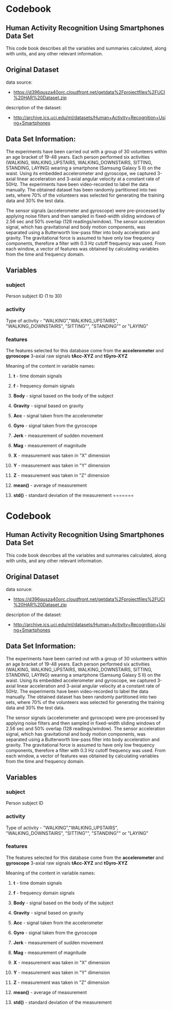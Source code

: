 
# Codebook

## Human Activity Recognition Using Smartphones Data Set 
This code book describes all the variables and summaries calculated, along with units, and any other relevant information.

## Original Dataset 

data source:
- https://d396qusza40orc.cloudfront.net/getdata%2Fprojectfiles%2FUCI%20HAR%20Dataset.zip   

description of the dataset: 
- http://archive.ics.uci.edu/ml/datasets/Human+Activity+Recognition+Using+Smartphones 

## Data Set Information:

The experiments have been carried out with a group of 30 volunteers within an age bracket of 19-48 years. Each person performed six activities (WALKING, WALKING_UPSTAIRS, WALKING_DOWNSTAIRS, SITTING, STANDING, LAYING) wearing a smartphone (Samsung Galaxy S II) on the waist. Using its embedded accelerometer and gyroscope, we captured 3-axial linear acceleration and 3-axial angular velocity at a constant rate of 50Hz. The experiments have been video-recorded to label the data manually. The obtained dataset has been randomly partitioned into two sets, where 70% of the volunteers was selected for generating the training data and 30% the test data.

The sensor signals (accelerometer and gyroscope) were pre-processed by applying noise filters and then sampled in fixed-width sliding windows of 2.56 sec and 50% overlap (128 readings/window). The sensor acceleration signal, which has gravitational and body motion components, was separated using a Butterworth low-pass filter into body acceleration and gravity. The gravitational force is assumed to have only low frequency components, therefore a filter with 0.3 Hz cutoff frequency was used. From each window, a vector of features was obtained by calculating variables from the time and frequency domain.

## Variables

### subject

Person subject ID (1 to 30)

### activity
Type of activity - "WALKING","WALKING_UPSTAIRS", "WALKING_DOWNSTAIRS", "SITTING"", "STANDING"" or "LAYING"

### features 
The features selected for this database come from the **accelerometer** and **gyroscope** 3-axial raw signals **tAcc-XYZ** and **tGyro-XYZ** 

Meaning of the content in variable names:

1. **t** - time domain signals

2. **f** - frequency domain signals

3. **Body** - signal based on the body of the subject

4. **Gravity** - signal based on gravity

5. **Acc** - signal taken from the accelerometer

6. **Gyro** - signal taken from the gyroscope

7. **Jerk** - measurement of sudden movement

8. **Mag** - measurement of magnitude

9. **X** - measurement was taken in "X" dimension

10. **Y** - measurement was taken in "Y" dimension

11. **Z** - measurement was taken in "Z" dimension

11. **mean()** - average of measurement
12. **std()** - standard deviation of the measurement
=======
# Codebook

## Human Activity Recognition Using Smartphones Data Set 
This code book describes all the variables and summaries calculated, along with units, and any other relevant information.

## Original Dataset 

data soruce:
- https://d396qusza40orc.cloudfront.net/getdata%2Fprojectfiles%2FUCI%20HAR%20Dataset.zip   

description of the dataset: 
- http://archive.ics.uci.edu/ml/datasets/Human+Activity+Recognition+Using+Smartphones 

## Data Set Information:

The experiments have been carried out with a group of 30 volunteers within an age bracket of 19-48 years. Each person performed six activities (WALKING, WALKING_UPSTAIRS, WALKING_DOWNSTAIRS, SITTING, STANDING, LAYING) wearing a smartphone (Samsung Galaxy S II) on the waist. Using its embedded accelerometer and gyroscope, we captured 3-axial linear acceleration and 3-axial angular velocity at a constant rate of 50Hz. The experiments have been video-recorded to label the data manually. The obtained dataset has been randomly partitioned into two sets, where 70% of the volunteers was selected for generating the training data and 30% the test data.

The sensor signals (accelerometer and gyroscope) were pre-processed by applying noise filters and then sampled in fixed-width sliding windows of 2.56 sec and 50% overlap (128 readings/window). The sensor acceleration signal, which has gravitational and body motion components, was separated using a Butterworth low-pass filter into body acceleration and gravity. The gravitational force is assumed to have only low frequency components, therefore a filter with 0.3 Hz cutoff frequency was used. From each window, a vector of features was obtained by calculating variables from the time and frequency domain.

## Variables

### subject

Person subject ID

### activity
Type of activity - "WALKING","WALKING_UPSTAIRS", "WALKING_DOWNSTAIRS", "SITTING"", "STANDING"" or "LAYING"

### features 
The features selected for this database come from the **accelerometer** and **gyroscope** 3-axial raw signals **tAcc-XYZ** and **tGyro-XYZ** 

Meaning of the content in variable names:

1. **t** - time domain signals

2. **f** - frequency domain signals

3. **Body** - signal based on the body of the subject

4. **Gravity** - signal based on gravity

5. **Acc** - signal taken from the accelerometer

6. **Gyro** - signal taken from the gyroscope

7. **Jerk** - measurement of sudden movement

8. **Mag** - measurement of magnitude

9. **X** - measurement was taken in "X" dimension

10. **Y** - measurement was taken in "Y" dimension

11. **Z** - measurement was taken in "Z" dimension

11. **mean()** - average of measurement

12. **std()** - standard deviation of the measurement

